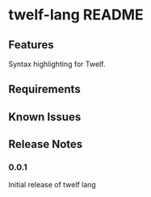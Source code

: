 # twelf-lang README

## Features

Syntax highlighting for Twelf.

## Requirements

## Known Issues

## Release Notes

### 0.0.1

Initial release of twelf lang
